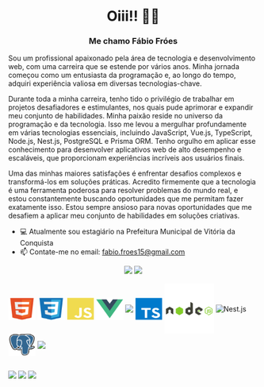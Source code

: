 <h1 align="center">Oiii!! 👋🏻</>
<h3 align="center">Me chamo Fábio Fróes </h3> 

<p>Sou um profissional apaixonado pela área de tecnologia e desenvolvimento web, com uma carreira que se estende por vários anos. Minha jornada começou como um entusiasta da programação e, ao longo do tempo, adquiri experiência valiosa em diversas tecnologias-chave.
<p> Durante toda a minha carreira, tenho tido o privilégio de trabalhar em projetos desafiadores e estimulantes, nos quais pude aprimorar e expandir meu conjunto de habilidades.
 Minha paixão reside no universo da programação e da tecnologia. Isso me levou a mergulhar profundamente em várias tecnologias essenciais, incluindo JavaScript, Vue.js, TypeScript, Node.js, Nest.js, PostgreSQL e Prisma ORM. Tenho orgulho em 
 aplicar esse conhecimento para desenvolver aplicativos web de alto desempenho e escaláveis, que proporcionam experiências incríveis aos usuários finais.</p>
 Uma das minhas maiores satisfações é enfrentar desafios complexos e transformá-los em soluções práticas. Acredito firmemente que a tecnologia é uma ferramenta poderosa para resolver problemas do mundo real, e estou   constantemente buscando 
 oportunidades que me permitam fazer exatamente isso.
 Estou sempre ansioso para novas oportunidades que me desafiem a aplicar meu conjunto de habilidades em soluções criativas. </p>


- 💻 Atualmente sou estagiário na Prefeitura Municipal de Vitória da Conquista 
- 📫 Contate-me no email: fabio.froes15@gmail.com

<div align="center">
  <img height="180em" src="https://github-readme-stats.vercel.app/api?username=Fabio-Froess&show_icons=true&theme=dark&include_all_commits=true&count_private=true"/>
  <img height="180em" src="https://github-readme-stats.vercel.app/api/top-langs/?username=Fabio-Froess&layout=compact&langs_count=7&theme=dark"/>
</div>
  
  <div style="display: inline_block"><br>
  <img align="center" alt="Rafa-HTML" height="45" width="55" src="https://raw.githubusercontent.com/devicons/devicon/master/icons/html5/html5-original.svg">
  <img align="center" alt="Rafa-CSS" height="45" width="55" src="https://raw.githubusercontent.com/devicons/devicon/master/icons/css3/css3-original.svg">
  <img align="center" alt="Rafa-Js" height="45" width="55" src="https://raw.githubusercontent.com/devicons/devicon/master/icons/javascript/javascript-plain.svg">
  <img align="center" alt="Vue.js" height="45" width="55" src="https://raw.githubusercontent.com/devicons/devicon/master/icons/vuejs/vuejs-original.svg">
  <img align="center" height="45px" src="https://cdn.quasar.dev/logo-v2/svg/logo-dark.svg" />
  <img align="center" alt="TypeScript" height="45" width="55" src="https://raw.githubusercontent.com/devicons/devicon/master/icons/typescript/typescript-original.svg">
  <img align="center" alt="Node.js" height="100" width="100" src="https://raw.githubusercontent.com/devicons/devicon/master/icons/nodejs/nodejs-original-wordmark.svg">
  <img align="center" alt="Nest.js" height="45" width="55" src="https://cdn.jsdelivr.net/gh/devicons/devicon/icons/nestjs/nestjs-plain.svg">
  <img align="center" alt="PostgreSQL" height="45" width="55" src="https://raw.githubusercontent.com/devicons/devicon/master/icons/postgresql/postgresql-original.svg">
  <img align="center" height="45px" src="https://seeklogo.com/images/P/prisma-logo-3805665B69-seeklogo.com.png" /> 
 

</div>
  
  ##
  
  <div>
    
  <a href="https://www.instagram.com/fabio_froess/"><img src="https://img.shields.io/badge/-Instagram-%23E4405F?style=for-the-badge&logo=instagram&logoColor=white" target="_blank"></a>
  <a href = "mailto:fabio.froes15@gmail.com"><img src="https://img.shields.io/badge/-Gmail-%23333?style=for-the-badge&logo=gmail&logoColor=white" target="_blank"></a>
  <a href="www.linkedin.com/in/fábio-froes-031a121b9" target="_blank"><img src="https://img.shields.io/badge/-LinkedIn-%230077B5?style=for-the-badge&logo=linkedin&logoColor=white" target="_blank"></a>
    </div>
    
  
